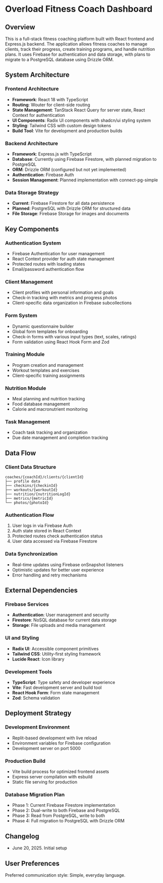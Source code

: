 # Overload Fitness Coach Dashboard

## Overview

This is a full-stack fitness coaching platform built with React frontend and Express.js backend. The application allows fitness coaches to manage clients, track their progress, create training programs, and handle nutrition plans. It uses Firebase for authentication and data storage, with plans to migrate to a PostgreSQL database using Drizzle ORM.

## System Architecture

### Frontend Architecture
- **Framework**: React 18 with TypeScript
- **Routing**: Wouter for client-side routing
- **State Management**: TanStack React Query for server state, React Context for authentication
- **UI Components**: Radix UI components with shadcn/ui styling system
- **Styling**: Tailwind CSS with custom design tokens
- **Build Tool**: Vite for development and production builds

### Backend Architecture
- **Framework**: Express.js with TypeScript
- **Database**: Currently using Firebase Firestore, with planned migration to PostgreSQL
- **ORM**: Drizzle ORM (configured but not yet implemented)
- **Authentication**: Firebase Auth
- **Session Management**: Planned implementation with connect-pg-simple

### Data Storage Strategy
- **Current**: Firebase Firestore for all data persistence
- **Planned**: PostgreSQL with Drizzle ORM for structured data
- **File Storage**: Firebase Storage for images and documents

## Key Components

### Authentication System
- Firebase Authentication for user management
- React Context provider for auth state management
- Protected routes with loading states
- Email/password authentication flow

### Client Management
- Client profiles with personal information and goals
- Check-in tracking with metrics and progress photos
- Client-specific data organization in Firebase subcollections

### Form System
- Dynamic questionnaire builder
- Global form templates for onboarding
- Check-in forms with various input types (text, scales, ratings)
- Form validation using React Hook Form and Zod

### Training Module
- Program creation and management
- Workout templates and exercises
- Client-specific training assignments

### Nutrition Module
- Meal planning and nutrition tracking
- Food database management
- Calorie and macronutrient monitoring

### Task Management
- Coach task tracking and organization
- Due date management and completion tracking

## Data Flow

### Client Data Structure
```
coaches/{coachId}/clients/{clientId}
├── profile data
├── checkins/{checkinId}
├── workouts/{workoutId}
├── nutrition/{nutritionLogId}
├── metrics/{metricId}
└── photos/{photoId}
```

### Authentication Flow
1. User logs in via Firebase Auth
2. Auth state stored in React Context
3. Protected routes check authentication status
4. User data accessed via Firebase Firestore

### Data Synchronization
- Real-time updates using Firebase onSnapshot listeners
- Optimistic updates for better user experience
- Error handling and retry mechanisms

## External Dependencies

### Firebase Services
- **Authentication**: User management and security
- **Firestore**: NoSQL database for current data storage
- **Storage**: File uploads and media management

### UI and Styling
- **Radix UI**: Accessible component primitives
- **Tailwind CSS**: Utility-first styling framework
- **Lucide React**: Icon library

### Development Tools
- **TypeScript**: Type safety and developer experience
- **Vite**: Fast development server and build tool
- **React Hook Form**: Form state management
- **Zod**: Schema validation

## Deployment Strategy

### Development Environment
- Replit-based development with live reload
- Environment variables for Firebase configuration
- Development server on port 5000

### Production Build
- Vite build process for optimized frontend assets
- Express server compilation with esbuild
- Static file serving for production

### Database Migration Plan
- Phase 1: Current Firebase Firestore implementation
- Phase 2: Dual-write to both Firebase and PostgreSQL
- Phase 3: Read from PostgreSQL, write to both
- Phase 4: Full migration to PostgreSQL with Drizzle ORM

## Changelog
- June 20, 2025. Initial setup

## User Preferences

Preferred communication style: Simple, everyday language.